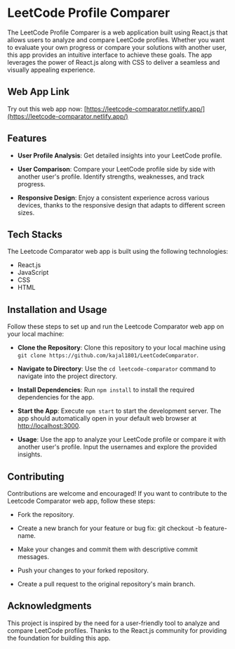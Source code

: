 # LeetCode Profile Comparer


The LeetCode Profile Comparer is a web application built using React.js that allows users to analyze and compare LeetCode profiles. Whether you want to evaluate your own progress or compare your solutions with another user, this app provides an intuitive interface to achieve these goals. The app leverages the power of React.js along with CSS to deliver a seamless and visually appealing experience.

## Web App Link

Try out this web app now: [https://leetcode-comparator.netlify.app/](https://leetcode-comparator.netlify.app/)

## Features

- <b>User Profile Analysis</b>: Get detailed insights into your LeetCode profile.

- <b>User Comparison</b>: Compare your LeetCode profile side by side with another user's profile. Identify strengths, weaknesses, and track progress.

- <b>Responsive Design</b>: Enjoy a consistent experience across various devices, thanks to the responsive design that adapts to different screen sizes.

## Tech Stacks

The Leetcode Comparator web app is built using the following technologies:

- React.js
- JavaScript
- CSS
- HTML

## Installation and Usage
Follow these steps to set up and run the Leetcode Comparator web app on your local machine:

- <b>Clone the Repository</b>: Clone this repository to your local machine using `git clone https://github.com/kajal1801/LeetCodeComparator`.

- <b>Navigate to Directory</b>: Use the `cd leetcode-comparator` command to navigate into the project directory.

- <b>Install Dependencies</b>: Run `npm install` to install the required dependencies for the app.

- <b>Start the App</b>: Execute `npm start` to start the development server. The app should automatically open in your default web browser at [http://localhost:3000](http://localhost:3000).

- <b>Usage</b>: Use the app to analyze your LeetCode profile or compare it with another user's profile. Input the usernames and explore the provided insights.

## Contributing

Contributions are welcome and encouraged! If you want to contribute to the Leetcode Comparator web app, follow these steps:

- Fork the repository.

- Create a new branch for your feature or bug fix: git checkout -b feature-name.

- Make your changes and commit them with descriptive commit messages.

- Push your changes to your forked repository.

- Create a pull request to the original repository's main branch.

## Acknowledgments
This project is inspired by the need for a user-friendly tool to analyze and compare LeetCode profiles. Thanks to the React.js community for providing the foundation for building this app.
